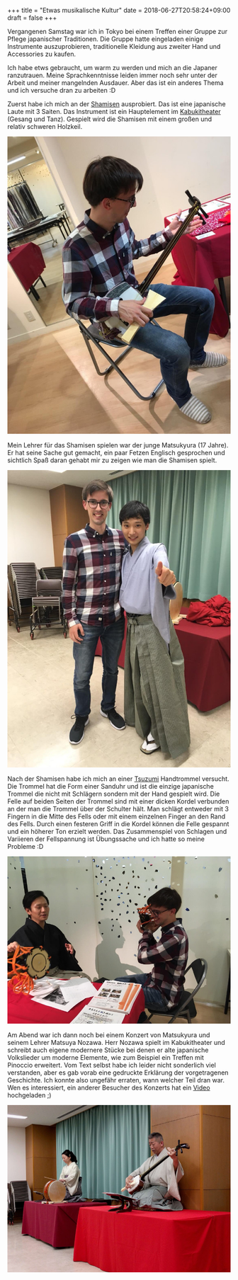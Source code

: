 +++
title = "Etwas musikalische Kultur"
date = 2018-06-27T20:58:24+09:00
draft = false
+++

Vergangenen Samstag war ich in Tokyo bei einem Treffen einer Gruppe zur Pflege
japanischer Traditionen. Die Gruppe hatte eingeladen einige Instrumente
auszuprobieren, traditionelle Kleidung aus zweiter Hand und Accessories zu kaufen.

Ich habe etws gebraucht, um warm zu werden und mich an die Japaner ranzutrauen.
Meine Sprachkenntnisse leiden immer noch sehr unter der Arbeit und meiner
mangelnden Ausdauer. Aber das ist ein anderes Thema und ich versuche dran zu
arbeiten :D

Zuerst habe ich mich an der [Shamisen] ausprobiert. Das ist eine japanische Laute
mit 3 Saiten. Das Instrument ist ein Hauptelement im [Kabukitheater] (Gesang und
Tanz). Gespielt wird die Shamisen mit einem großen und relativ schweren Holzkeil.

![Shamisen](/img/2018_06_24/shamisen.jpg)

Mein Lehrer für das Shamisen spielen war der junge Matsukyura (17 Jahre). Er hat
seine Sache gut gemacht, ein paar Fetzen Englisch gesprochen und sichtlich Spaß
daran gehabt mir zu zeigen wie man die Shamisen spielt.

![Small Garden](/img/2018_06_24/young_friend.jpg)

Nach der Shamisen habe ich mich an einer [Tsuzumi] Handtrommel versucht. Die
Trommel hat die Form einer Sanduhr und ist die einzige japanische Trommel die
nicht mit Schlägern sondern mit der Hand gespielt wird. Die Felle auf beiden
Seiten der Trommel sind mit einer dicken Kordel verbunden an der man die Trommel
über der Schulter hält. Man schlägt entweder mit 3 Fingern in die Mitte des
Fells oder mit einem einzelnen Finger an den Rand des Fells. Durch einen festeren
Griff in die Kordel können die Felle gespannt und ein höherer Ton erzielt werden.
Das Zusammenspiel von Schlagen und Variieren der Fellspannung ist Übungssache
und ich hatte so meine Probleme :D

![Trommelunterricht](/img/2018_06_24/drum.jpg)

Am Abend war ich dann noch bei einem Konzert von Matsukyura und seinem Lehrer
Matsuya Nozawa. Herr Nozawa spielt im Kabukitheater und schreibt auch eigene
modernere Stücke bei denen er alte japanische Volkslieder um moderne Elemente,
wie zum Beispiel ein Treffen mit Pinoccio erweitert. Vom Text selbst habe ich
leider nicht sonderlich viel verstanden, aber es gab vorab eine gedruckte
Erklärung der vorgetragenen Geschichte. Ich konnte also ungefähr erraten, wann
welcher Teil dran war. Wen es interessiert, ein anderer Besucher des Konzerts
hat ein [Video] hochgeladen ;)

![Kabuki Konzert](/img/2018_06_24/concert.jpg)

<!-- Links: -->
[Shamisen]: https://de.wikipedia.org/wiki/Shamisen
[Tsuzumi]: https://de.wikipedia.org/wiki/Tsuzumi
[Kabukitheater]: https://de.wikipedia.org/wiki/Kabuki
[Video]: https://www.youtube.com/watch?v=LHbLKvccoJA
